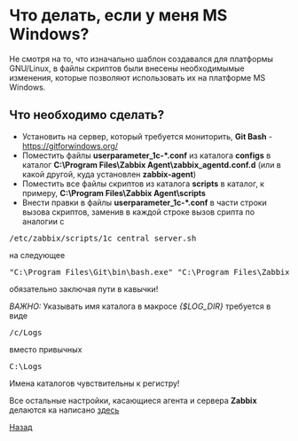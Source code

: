 # Что делать, если у меня MS Windows?

Не смотря на то, что изначально шаблон создавался для платформы GNU/Linux, в файлы скриптов были внесены необходимымые изменения, которые позволяют использовать их на платформе MS Windows.

## Что необходимо сделать?

* Установить на сервер, который требуется мониторить, **Git Bash** - https://gitforwindows.org/
* Поместить файлы **userparameter_1c-*.conf** из каталога **configs** в каталог **C:\Program Files\Zabbix Agent\zabbix_agentd.conf.d** (или в какой другой, куда установлен **zabbix-agent**)
* Поместить все файлы скриптов из каталога **scripts** в каталог, к примеру, **C:\Program Files\Zabbix Agent\scripts**
* Внести правки в файлы **userparameter_1c-*.conf** в части строки вызова скриптов, заменив в каждой строке вызов срипта по аналогии с
<pre>/etc/zabbix/scripts/1c_central_server.sh</pre>
на следующее
<pre>"C:\Program Files\Git\bin\bash.exe" "C:\Program Files\Zabbix Agent\scripts\1c_central_server.sh"</pre>
обязательно заключая пути в кавычки!

*ВАЖНО:* Указывать имя каталога в макросе *{$LOG_DIR}* требуется в виде
<pre>/c/Logs</pre>
вместо привычных
<pre>C:\Logs</pre>
Имена каталогов чувствительны к регистру!

Все остальные настройки, касающиеся агента и сервера **Zabbix** делаются ка написано [здесь](./install.md)

[Назад](../README.md)
